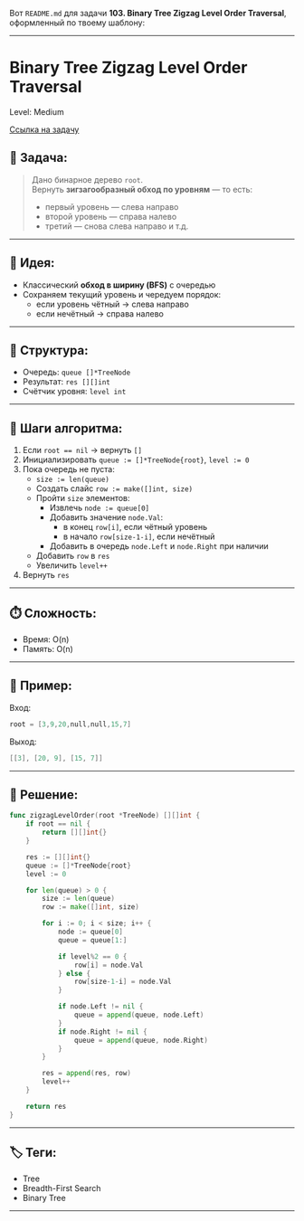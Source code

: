 Вот `README.md` для задачи **103. Binary Tree Zigzag Level Order Traversal**, оформленный по твоему шаблону:

---

# Binary Tree Zigzag Level Order Traversal

Level: Medium

[Ссылка на задачу](https://leetcode.com/problems/binary-tree-zigzag-level-order-traversal/)

## 🧠 Задача:

> Дано бинарное дерево `root`.  
> Вернуть **зигзагообразный обход по уровням** — то есть:
> - первый уровень — слева направо
> - второй уровень — справа налево
> - третий — снова слева направо и т.д.

---

## 📌 Идея:

- Классический **обход в ширину (BFS)** с очередью
- Сохраняем текущий уровень и чередуем порядок:
  - если уровень чётный → слева направо
  - если нечётный → справа налево

---

## 📏 Структура:

- Очередь: `queue []*TreeNode`
- Результат: `res [][]int`
- Счётчик уровня: `level int`

---

## 🔁 Шаги алгоритма:

1. Если `root == nil` → вернуть `[]`
2. Инициализировать `queue := []*TreeNode{root}`, `level := 0`
3. Пока очередь не пуста:
   - `size := len(queue)`
   - Создать слайс `row := make([]int, size)`
   - Пройти `size` элементов:
     - Извлечь `node := queue[0]`
     - Добавить значение `node.Val`:
       - в конец `row[i]`, если чётный уровень
       - в начало `row[size-1-i]`, если нечётный
     - Добавить в очередь `node.Left` и `node.Right` при наличии
   - Добавить `row` в `res`
   - Увеличить `level++`
4. Вернуть `res`

---

## ⏱️ Сложность:

- Время: O(n)
- Память: O(n)

---

## 📄 Пример:

Вход:
```go
root = [3,9,20,null,null,15,7]
```

Выход:
```go
[[3], [20, 9], [15, 7]]
```

---

## 📝 Решение:

```go
func zigzagLevelOrder(root *TreeNode) [][]int {
	if root == nil {
		return [][]int{}
	}

	res := [][]int{}
	queue := []*TreeNode{root}
	level := 0

	for len(queue) > 0 {
		size := len(queue)
		row := make([]int, size)

		for i := 0; i < size; i++ {
			node := queue[0]
			queue = queue[1:]

			if level%2 == 0 {
				row[i] = node.Val
			} else {
				row[size-1-i] = node.Val
			}

			if node.Left != nil {
				queue = append(queue, node.Left)
			}
			if node.Right != nil {
				queue = append(queue, node.Right)
			}
		}

		res = append(res, row)
		level++
	}

	return res
}
```

---

## 🏷 Теги:
- Tree
- Breadth-First Search
- Binary Tree

---

